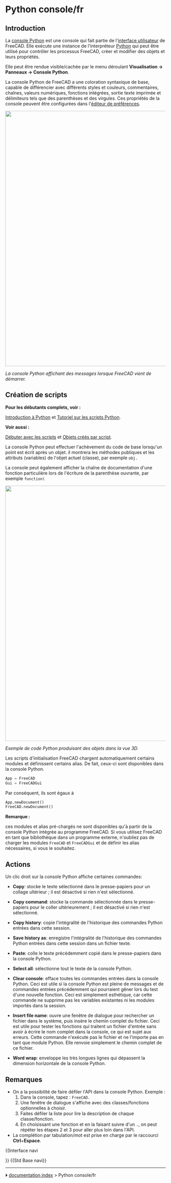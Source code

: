 # Python console/fr
## Introduction

La [console Python](Python_console/fr.md) est une console qui fait partie de l\'[interface utilisateur](interface/fr.md) de FreeCAD. Elle exécute une instance de l\'interpréteur [Python](Python/fr.md) qui peut être utilisé pour contrôler les processus FreeCAD, créer et modifier des objets et leurs propriétés.

Elle peut être rendue visible/cachée par le menu déroulant **Visualisation → Panneaux → Console Python**.

La console Python de FreeCAD a une coloration syntaxique de base, capable de différencier avec différents styles et couleurs, commentaires, chaînes, valeurs numériques, fonctions intégrées, sortie texte imprimée et délimiteurs tels que des parenthèses et des virgules. Ces propriétés de la console peuvent être configurées dans l'[éditeur de préférences](Preferences_Editor/fr.md).

<img alt="" src=images/FreeCAD_Python_console.png  style="width:800px;">



*La console Python affichant des messages lorsque FreeCAD vient de démarrer.*



## Création de scripts 


**Pour les débutants complets, voir :**

[Introduction à Python](Introduction_to_Python/fr.md) et [Tutoriel sur les scripts Python](Python_scripting_tutorial/fr.md).


**Voir aussi :**

[Débuter avec les scripts](FreeCAD_Scripting_Basics/fr.md) et [Objets créés par script](Scripted_objects/fr.md).

La console Python peut effectuer l\'achèvement du code de base lorsqu\'un point est écrit après un objet. il montrera les méthodes publiques et les attributs (variables) de l\'objet actuel (classe), par exemple `obj.`

La console peut également afficher la chaîne de documentation d'une fonction particulière lors de l'écriture de la parenthèse ouvrante, par exemple `function(`

<img alt="" src=images/FreeCAD_Python_console_example.png  style="width:800px;">



*Exemple de code Python produisant des objets dans la vue 3D.*

Les scripts d\'initialisation FreeCAD chargent automatiquement certains modules et définissent certains alias. De fait, ceux-ci sont disponibles dans la console Python. 
```python
App = FreeCAD
Gui = FreeCADGui
```

Par conséquent, ils sont égaux à


```python
App.newDocument()
FreeCAD.newDocument()
```


**Remarque :**

ces modules et alias pré-chargés ne sont disponibles qu\'à partir de la console Python intégrée au programme FreeCAD. Si vous utilisez FreeCAD en tant que bibliothèque dans un programme externe, n\'oubliez pas de charger les modules `FreeCAD` et `FreeCADGui` et de définir les alias nécessaires, si vous le souhaitez.

## Actions

Un clic droit sur la console Python affiche certaines commandes:

-    **Copy**: stocke le texte sélectionné dans le presse-papiers pour un collage ultérieur ; il est désactivé si rien n\'est sélectionné.

-    **Copy command**: stocke la commande sélectionnée dans le presse-papiers pour le coller ultérieurement ; il est désactivé si rien n\'est sélectionné.

-    **Copy history**: copie l\'intégralité de l\'historique des commandes Python entrées dans cette session.

-    **Save history as**: enregistre l\'intégralité de l\'historique des commandes Python entrées dans cette session dans un fichier texte.

-    **Paste**: colle le texte précédemment copié dans le presse-papiers dans la console Python.

-    **Select all**: sélectionne tout le texte de la console Python.

-    **Clear console**: efface toutes les commandes entrées dans la console Python. Ceci est utile si la console Python est pleine de messages et de commandes entrées précédemment qui pourraient gêner lors du test d'une nouvelle fonction. Ceci est simplement esthétique, car cette commande ne supprime pas les variables existantes ni les modules importés dans la session.

-    **Insert file name**: ouvre une fenêtre de dialogue pour rechercher un fichier dans le système, puis insère le chemin complet du fichier. Ceci est utile pour tester les fonctions qui traitent un fichier d\'entrée sans avoir à écrire le nom complet dans la console, ce qui est sujet aux erreurs. Cette commande n\'exécute pas le fichier et ne l\'importe pas en tant que module Python. Elle renvoie simplement le chemin complet de ce fichier.

-    **Word wrap**: enveloppe les très longues lignes qui dépassent la dimension horizontale de la console Python.



## Remarques

-   On a la possibilité de faire défiler l\'API dans la console Python. Exemple :
    1.  Dans la console, tapez : `FreeCAD.`
    2.  Une fenêtre de dialogue s\'affiche avec des classes/fonctions optionnelles à choisir.
    3.  Faites défiler la liste pour lire la description de chaque classe/fonction.
    4.  En choisissant une fonction et en la faisant suivre d\'un `.`, on peut répéter les étapes 2 et 3 pour aller plus loin dans l\'API.
-   La complétion par tabulation/mot est prise en charge par le raccourci **Ctrl**+**Espace**.


{{Interface navi

}} {{Std Base navi}}



---
⏵ [documentation index](../README.md) > Python console/fr
